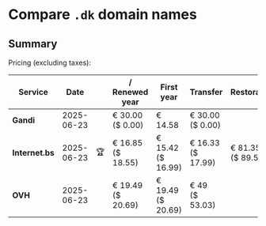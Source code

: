 # Compare `.dk` domain names

## Summary

Pricing (excluding taxes):

| Service | Date |  | / Renewed year | First year | Transfer | Restoration |
|--|--|--|--|--|--|--|
| **Gandi** | 2025-06-23 |  | € 30.00<br>($ 0.00) | € 14.58 | € 30.00<br>($ 0.00) |  |
| **Internet.bs** | 2025-06-23 | 🏆 | € 16.85<br>($ 18.55) | € 15.42<br>($ 16.99) | € 16.33<br>($ 17.99) | € 81.35<br>($ 89.59) |
| **OVH** | 2025-06-23 |  | € 19.49<br>($ 20.69) | € 19.49<br>($ 20.69) | € 49<br>($ 53.03) |  |
